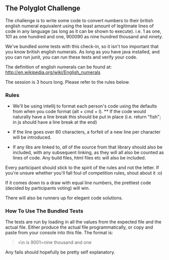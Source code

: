 ## The Polyglot Challenge ##

The challenge is to write some code to convert numbers to their british english numeral equivalent using the least
amount of legitimate lines of code in any language (as long as it can be shown to execute).
i.e. 1 as one, 101 as one hundred and one, 900090 as nine hundred thousand and ninety.

We've bundled some tests with this check-in, so it isn't too important that you know british english numerals.
As long as you have java installed, and you can run junit, you can run these tests and verify your code.

The definition of english numerals can be found at:
http://en.wikipedia.org/wiki/English_numerals

The session is 3 hours long.  Please refer to the rules below.



### Rules ###

* We'll be using intellij to format each person's code using the defaults from when you code format (alt + cmd + l).
**  If the code would naturally have a line break this should be put in place (i.e. return "fish"; in js should have a
    line break at the end)

* If the line goes over 80 characters, a forfeit of a new line per character will be introduced.

*   If any libs are linked to, _all_ of the source from that library should also be included, with any subsequent
    linking, as they will all also be counted as lines of code.  Any build files, html files etc will also be included.

Every participant should stick to the spirit of the rules and not the letter.
If you're unsure whether you'll fall foul of competition rules, shout about it :o)

If it comes down to a draw with equal line numbers, the prettiest code (decided by participants voting) will win.

There will also be runners up for elegant code solutions.




### How To Use The Bundled Tests ###

The tests are run by loading in all the values from the expected file and the actual file.
Either produce the actual file programmatically, or copy and paste from your console into this file.
The format is:
> <number>=<numeral>\n
    is
> 9001=nine thousand and one


Any fails should hopefully be pretty self explanatory.